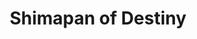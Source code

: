 --- 
title: "Shimapan of Destiny"
publishdate: "2019-1-29T16:48:46+02:00"
src: "https://365manga.net/manga/shimapan-of-destiny"
image: "https://data.365manga.net/images/thumbnails/30702-shimapan-of-destiny.jpg"
description: " A boy looks at an idol pic and becomes obsessed with the underwear she is wearing, his obsession leads to him discovering his fetish and new life style( Its a trap manga)"
---